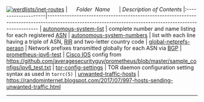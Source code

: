 [![werdlists/inet-routes](https://img.shields.io/badge/werdlists-inet-routes-purple.svg?logo=github&style=popout&longCache=true)](# "werdlists/inet-routes")
|&nbsp;&nbsp;&nbsp;&nbsp;&nbsp;&nbsp;_Folder&nbsp;&nbsp;Name_&nbsp;&nbsp;&nbsp;&nbsp;&nbsp;&nbsp;| _Description of Contents_
|:--------------------|--------------------------------------------------------------------------------------------------------------------------------------------------------
| [autonomous-system-list](autonomous-system-list.txt.xz) |  complete number and name listing for each registered [ASN](https://wikipedia.org/wiki/Autonomous_system_(Internet) "Autonomous System Number") 
| [autonomous-system-numbers](autonomous-system-numbers.txt.xz) |  list with each line having a triple of ASN, [RIR](https://wikipedia.org/wiki/Regional_Internet_registry "Regional Internet Registry") and two-letter country code 
| [global-netprefs-perasn](global-netprefs-perasn.txt) |  Network prefixes transmitted globally for each ASN via [BGP](https://wikipedia.org/wiki/Border_Gateway_Protocol "Border Gateway Protocol") 
| [prometheus-ipv6-test](prometheus-ipv6-test.txt) |  [Cisco IOS](https://www.cisco.com/c/en/us/products/ios-nx-os-software/ios-technologies/) config from <https://github.com/averagesecurityguy/prometheus/blob/master/sample_configs/ipv6_test.txt> 
| [tor-config-settings](tor-config-settings.txt) | TOR daemon configuration setting syntax as used in `torrc(5)` 
| [unwanted-traffic-hosts](unwanted-traffic-hosts.txt) |  <https://randominternet.blogspot.com/2017/07/997-hosts-sending-unwanted-traffic.html> 
* * *

